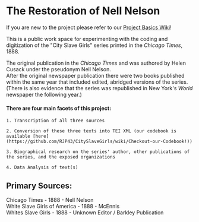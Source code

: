 # The Restoration of Nell Nelson

If you are new to the project please refer to our [Project Basics Wiki](https://github.com/RJP43/CitySlaveGirls/wiki/Project-Basics)!   

This is a public work space for experimenting with the coding and digitization of the "City Slave Girls" series printed in the _Chicago Times_, 1888.  

The original publication in the _Chicago Times_ and was authored by Helen Cusack under the pseudonym Nell Nelson.  
After the original newspaper publication there were two books published within the same year that included edited, abridged versions of the series. (There is also evidence that the series was republished in New York's _World_ newspaper the following year.)

#### There are four main facets of this project:

    1. Transcription of all three sources 
    
    2. Conversion of these three texts into TEI XML (our codebook is available [here](https://github.com/RJP43/CitySlaveGirls/wiki/Checkout-our-Codebook!))
    
    3. Biographical research on the series' author, other publications of the series, and the exposed organizations
    
    4. Data Analysis of text(s)

## Primary Sources: 
Chicago Times - 1888 - Nell Nelson  
White Slave Girls of America - 1888 - McEnnis  
Whites Slave Girls - 1888 - Unknown Editor / Barkley Publication   


